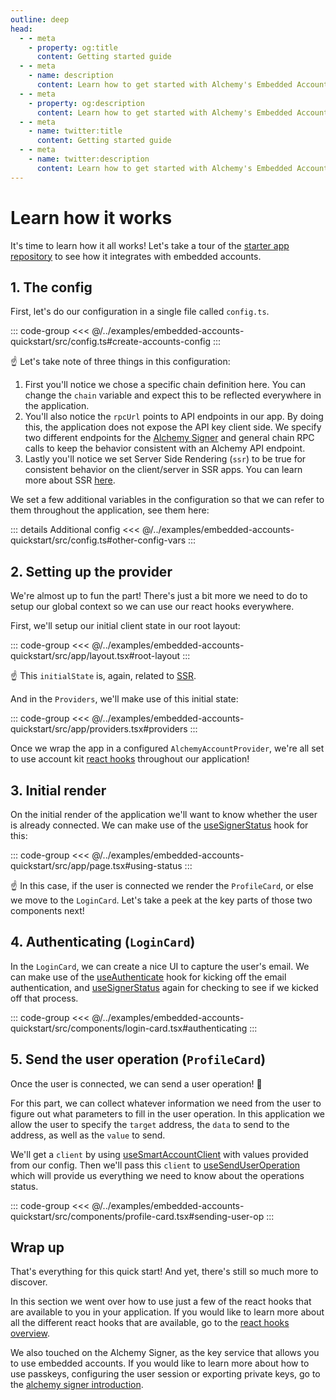 ```yaml
---
outline: deep
head:
  - - meta
    - property: og:title
      content: Getting started guide
  - - meta
    - name: description
      content: Learn how to get started with Alchemy's Embedded Accounts using Account Kit and the Alchemy Signer, Modular Account, Rundler and Gas Manager.
  - - meta
    - property: og:description
      content: Learn how to get started with Alchemy's Embedded Accounts using Account Kit and the Alchemy Signer, Modular Account, Rundler and Gas Manager.
  - - meta
    - name: twitter:title
      content: Getting started guide
  - - meta
    - name: twitter:description
      content: Learn how to get started with Alchemy's Embedded Accounts using Account Kit and the Alchemy Signer, Modular Account, Rundler and Gas Manager.
---
```


# Learn how it works

It's time to learn how it all works! Let's take a tour of the [starter app repository](https://github.com/alchemyplatform/embedded-accounts-quickstart) to see how it integrates with embedded accounts.

## 1. The config

First, let's do our configuration in a single file called `config.ts`.

::: code-group
<<< @/../examples/embedded-accounts-quickstart/src/config.ts#create-accounts-config
:::

:point_up: Let's take note of three things in this configuration:

1. First you'll notice we chose a specific chain definition here. You can change the `chain` variable and expect this to be reflected everywhere in the application.
2. You'll also notice the `rpcUrl` points to API endpoints in our app. By doing this, the application does not expose the API key client side. We specify two different endpoints for the [Alchemy Signer](../signers/alchemy-signer/introduction.md) and general chain RPC calls to keep the behavior consistent with an Alchemy API endpoint.
3. Lastly you'll notice we set Server Side Rendering (`ssr`) to be true for consistent behavior on the client/server in SSR apps. You can learn more about SSR [here](../react/ssr.md).

We set a few additional variables in the configuration so that we can refer to them throughout the application, see them here:

::: details Additional config
<<< @/../examples/embedded-accounts-quickstart/src/config.ts#other-config-vars
:::

## 2. Setting up the provider

We're almost up to fun the part! There's just a bit more we need to do to setup our global context so we can use our react hooks everywhere.

First, we'll setup our initial client state in our root layout:

::: code-group
<<< @/../examples/embedded-accounts-quickstart/src/app/layout.tsx#root-layout
:::

:point_up: This `initialState` is, again, related to [SSR](../react/ssr.md).

And in the `Providers`, we'll make use of this initial state:

::: code-group
<<< @/../examples/embedded-accounts-quickstart/src/app/providers.tsx#providers
:::

Once we wrap the app in a configured `AlchemyAccountProvider`, we're all set to use account kit [react hooks](../react/overview.md) throughout our application!

## 3. Initial render

On the initial render of the application we'll want to know whether the user is already connected. We can make use of the [useSignerStatus](../react/useSignerStatus.md) hook for this:

::: code-group
<<< @/../examples/embedded-accounts-quickstart/src/app/page.tsx#using-status
:::

:point_up: In this case, if the user is connected we render the `ProfileCard`, or else we move to the `LoginCard`. Let's take a peek at the key parts of those two components next!

## 4. Authenticating (`LoginCard`)

In the `LoginCard`, we can create a nice UI to capture the user's email. We can make use of the [useAuthenticate](../react/useAuthenticate.md) hook for kicking off the email authentication, and [useSignerStatus](../react/useSignerStatus.md) again for checking to see if we kicked off that process.

::: code-group
<<< @/../examples/embedded-accounts-quickstart/src/components/login-card.tsx#authenticating
:::

## 5. Send the user operation (`ProfileCard`)

Once the user is connected, we can send a user operation! :tada:

For this part, we can collect whatever information we need from the user to figure out what parameters to fill in the user operation. In this application we allow the user to specify the `target` address, the `data` to send to the address, as well as the `value` to send.

We'll get a `client` by using [useSmartAccountClient](../react/useSmartAccountClient.md) with values provided from our config. Then we'll pass this `client` to [useSendUserOperation](../react/useSendUserOperation.md) which will provide us everything we need to know about the operations status.

::: code-group
<<< @/../examples/embedded-accounts-quickstart/src/components/profile-card.tsx#sending-user-op
:::

## Wrap up

That's everything for this quick start! And yet, there's still so much more to discover.

In this section we went over how to use just a few of the react hooks that are available to you in your application. If you would like to learn more about all the different react hooks that are available, go to the [react hooks overview](../react/overview.md).

We also touched on the Alchemy Signer, as the key service that allows you to use embedded accounts. If you would like to learn more about how to use passkeys, configuring the user session or exporting private keys, go to the [alchemy signer introduction](../signers/alchemy-signer/introduction.md).
